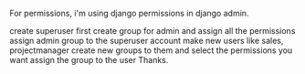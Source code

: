 For permissions, i'm using django permissions in django admin.

create superuser first
create group for admin and assign all the permissions
assign admin group to the superuser account
make new users like sales, projectmanager
create new groups to them and select the permissions you want
assign the group to the user
Thanks.
